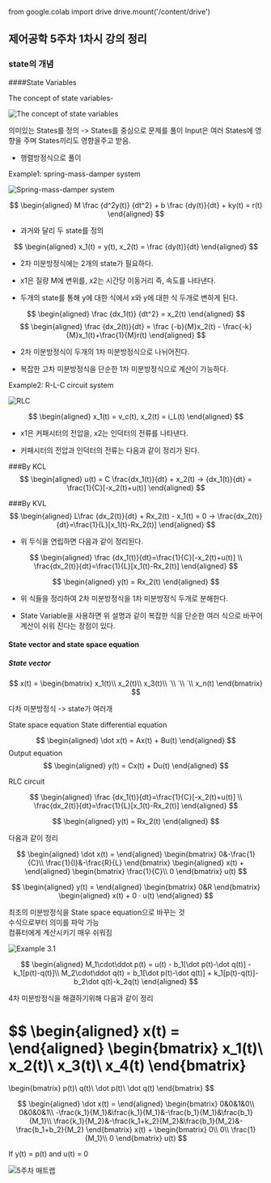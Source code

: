 from google.colab import drive
drive.mount('/content/drive')

## 제어공학 5주차 1차시 강의 정리

### state의 개념
####State Variables

The concept of state variables-

![The concept of state variables](https://drive.google.com/uc?id=1MmkHG0wWFLxUp0X8ClJ9fHifsBHykjob)

의미있는 States를 정의 -> States를 중심으로 문제를 풀이
Input은 여러 States에 영향을 주며 States끼리도 영향을주고 받음.
* 행렬방정식으로 풀이

Example1: spring-mass-damper system

![Spring-mass-damper system](https://drive.google.com/uc?id=1RowrHFzvhc6GVyAYWIgoPOKc9E-qHkpY)

$$
\begin{aligned}
M \frac {d^2y(t)} {dt^2} + b \frac {dy(t)}{dt} + ky(t) = r(t)
\end{aligned}
$$

* 과거와 달리 두 state를 정의

$$
\begin{aligned}
x_1(t) = y(t), x_2(t) = \frac {dy(t)}{dt}
\end{aligned}
$$

* 2차 미분방정식에는 2개의 state가 필요하다.

* x1은 질량 M에 변위를, x2는 시간당 이동거리 즉, 속도를 나타낸다.

* 두개의 state를 통해 y에 대한 식에서 x와 y에 대한 식 두개로 변하게 된다.

$$
\begin{aligned}
\frac {dx_1(t)} {dt^2} = x_2(t)
\end{aligned}
$$
$$
\begin{aligned}
\frac {dx_2(t)}{dt} = \frac {-b}{M}x_2(t) - \frac{-k}{M}x_1(t)+\frac{1}{M}r(t)
\end{aligned}
$$

* 2차 미분방정식이 두개의 1차 미분방정식으로 나뉘어진다.

* 복잡한 고차 미분방정식을 단순한 1차 미분방정식으로 계산이 가능하다.

Example2: R-L-C circuit system

![RLC](https://drive.google.com/uc?id=1XMcra_Py26LBZm5a9o7VPbKqk9fdqHYS)

$$
\begin{aligned}
x_1(t) = v_c(t), x_2(t) = i_L(t)
\end{aligned}
$$

* x1은 커패시터의 전압을, x2는 인덕터의 전류를 나타낸다.

* 커패시터의 전압과 인덕터의 전류는 다음과 같이 정리가 된다.


###By KCL
$$
\begin{aligned}
u(t) = C \frac{dx_1(t)}{dt} + x_2(t) -> {dx_1(t)}{dt} = \frac{1}{C}[-x_2(t)+u(t)]
\end{aligned}
$$

###By KVL
$$
\begin{aligned}
L\frac {dx_2(t)}{dt} + Rx_2(t) - x_1(t) = 0 -> \frac{dx_2(t)}{dt}=\frac{1}{L}[x_1(t)-Rx_2(t)]
\end{aligned}
$$

* 위 두식을 연립하면 다음과 같이 정리된다.

$$
\begin{aligned}
\frac {dx_1(t)}{dt}=\frac{1}{C}[-x_2(t)+u(t)]
\\
\frac{dx_2(t)}{dt}=\frac{1}{L}[x_1(t)-Rx_2(t)]
\end{aligned}
$$

$$
\begin{aligned}
y(t) = Rx_2(t)
\end{aligned}
$$

* 위 식들을 정리하여 2차 미분방정식을 1차 미분방정식 두개로 분해한다.

* State Variable을 사용하면 위 설명과 같이 복잡한 식을 단순한 여러 식으로 바꾸어 계산이 쉬워 진다는 장점이 있다.

#### State vector and state space equation
##### State vector


$$
x(t) =
\begin{bmatrix}
x_1(t)\\
x_2(t)\\
x_3(t)\\
̇
\\
̇
\\
̇
\\
x_n(t)
\end{bmatrix}
$$

다차 미분방정식 -> state가 여러개

State space equation
State differential equation

$$
\begin{aligned}
\dot x(t) = Ax(t) + Bu(t)
\end{aligned}
$$
Output equation
$$
\begin{aligned}
y(t) = Cx(t) + Du(t)
\end{aligned}
$$

RLC circuit

$$
\begin{aligned}
\frac {dx_1(t)}{dt}=\frac{1}{C}[-x_2(t)+u(t)]
\\
\frac{dx_2(t)}{dt}=\frac{1}{L}[x_1(t)-Rx_2(t)]
\end{aligned}
$$

$$
\begin{aligned}
y(t) = Rx_2(t)
\end{aligned}
$$

다음과 같이 정리

$$
\begin{aligned}
\dot x(t) =
\end{aligned}
\begin{bmatrix}
0&-\frac{1}{C}\\
\frac{1}{l}&-\frac{R}{L}
\end{bmatrix}
\begin{aligned}
x(t) +
\end{aligned}
\begin{bmatrix}
\frac{1}{C}\\
0
\end{bmatrix}
u(t)
$$


$$
\begin{aligned}
y(t) =
\end{aligned}
\begin{bmatrix}
0&R
\end{bmatrix}
\begin{aligned}
x(t) + 0 ⋅ u(t)
\end{aligned}
$$

최초의 미분방정식을 State space equation으로 바꾸는 것\
수식으로부터 의미를 파악 가능\
컴퓨터에게 계산시키기 매우 쉬워짐

![Example 3.1](https://drive.google.com/uc?id=1EDdc0aZTzFD0Wi2hBvUa85PzuVCa8hmF)

$$
\begin{aligned}
M_1\cdot\ddot p(t) = u(t) - b_1[\dot p(t)-\dot q(t)] - k_1[p(t)-q(t)]\\
M_2\cdot\ddot q(t) = b_1[\dot p(t)-\dot q(t)] + k_1[p(t)-q(t)]-b_2\dot q(t)-k_2q(t)
\end{aligned}
$$

4차 미분방정식을 해결하기위해 다음과 같이 정리

$$
\begin{aligned}
x(t) =
\end{aligned}
\begin{bmatrix}
x_1(t)\\
x_2(t)\\
x_3(t)\\
x_4(t)
\end{bmatrix}
=
\begin{bmatrix}
p(t)\\
q(t)\\
\dot p(t)\\
\dot q(t)
\end{bmatrix}
$$

$$
\begin{aligned}
\dot x(t) =
\end{aligned}
\begin{bmatrix}
0&0&1&0\\
0&0&0&1\\
-\frac{k_1}{M_1}&\frac{k_1}{M_1}&-\frac{b_1}{M_1}&\frac{b_1}{M_1}\\
\frac{k_1}{M_2}&-\frac{k_1+k_2}{M_2}&\frac{b_1}{M_2}&-\frac{b_1+b_2}{M_2}
\end{bmatrix}
x(t) +
\begin{bmatrix}
0\\
0\\
\frac{1}{M_1}\\
0
\end{bmatrix}
u(t)
$$

If y(t) = p(t) and u(t) = 0


![5주차 매트랩](https://drive.google.com/uc?id=1DOV3N_AoAggjFlsAiIUgYJbGiiXWSRcO)
